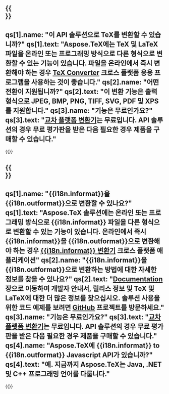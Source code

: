 ﻿---
meta: true
translation: true
deploy: false
---

{{<section faq>}}
---
qs[1].name: "이 API 솔루션으로 TeX를 변환할 수 있습니까?"
qs[1].text: "Aspose.TeX에는 TeX 및 LaTeX 파일을 온라인 또는 프로그래밍 방식으로 다른 형식으로 변환할 수 있는 기능이 있습니다. 파일을 온라인에서 즉시 변환해야 하는 경우 [TeX Converter](https://products.aspose.app/tex/conversion/) 크로스 플랫폼 응용 프로그램을 사용하는 것이 좋습니다."
qs[2].name: "어떤 전환이 지원됩니까?"
qs[2].text: "이 변환 기능은 출력 형식으로 JPEG, BMP, PNG, TIFF, SVG, PDF 및 XPS를 지원합니다."
qs[3].name: "기능은 무료인가요?"
qs[3].text: "[교차 플랫폼 변환기](https://products.aspose.app/tex/conversion)는 무료입니다. API 솔루션의 경우 무료 평가판을 받은 다음 필요한 경우 제품을 구매할 수 있습니다."
---

{{<import path="/meta/schemas.md" section="faq">}} 

{{<section faqchild>}}
---
qs[1].name: "{{i18n.informat}}을 {{i18n.outformat}}으로 변환할 수 있나요?"
qs[1].text: "Aspose.TeX 솔루션에는 온라인 또는 프로그래밍 방식으로 {{i18n.informat}} 파일을 다른 형식으로 변환할 수 있는 기능이 있습니다. 온라인에서 즉시 {{i18n.informat}}을 {{i18n.outformat}}으로 변환해야 하는 경우 [{{i18n.informat}} 변환기](https://products.aspose.app/tex/변환/{{i18n.informatlower}}) 크로스 플랫폼 애플리케이션"
qs[2].name: "{{i18n.informat}}을 {{i18n.outformat}}으로 변환하는 방법에 대한 자세한 정보를 찾을 수 있나요?"
qs[2].text: "[Documentation](https://docs.aspose.com/tex/) 장으로 이동하여 개발자 안내서, 릴리스 정보 및 TeX 및 LaTeX에 대한 더 많은 정보를 찾으십시오. 솔루션 사용을 위한 코드 예제를 보려면 [GitHub](https://github.com/aspose-tex) 프로젝트를 방문하세요."
qs[3].name: "기능은 무료인가요?"
qs[3].text: "[교차 플랫폼 변환기](https://products.aspose.app/tex/conversion)는 무료입니다. API 솔루션의 경우 무료 평가판을 받은 다음 필요한 경우 제품을 구매할 수 있습니다."
qs[4].name: "Aspose.TeX에 {{i18n.informat}} to {{i18n.outformat}} Javascript API가 있습니까?"
qs[4].text: "예. 지금까지 Aspose.TeX는 Java, .NET 및 C++ 프로그래밍 언어를 다룹니다."
---

{{<import path="/meta/schemas.md" section="faq">}} 